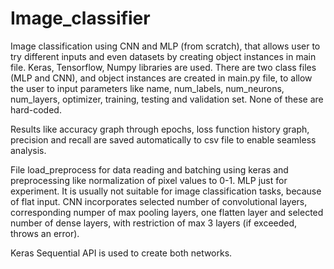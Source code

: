 # Image_classifier
Image classification using CNN and MLP (from scratch), that allows user to try different inputs and even datasets by creating object instances in main file. Keras, Tensorflow, Numpy libraries are used. There are two class files (MLP and CNN), and object instances are created in main.py file, to allow the user to input parameters like name, num_labels, num_neurons, num_layers, optimizer, training, testing and validation set. None of these are hard-coded. 

Results like accuracy graph through epochs, loss function history graph, precision and recall are saved automatically to csv file to enable seamless analysis. 

File load_preprocess for data reading and batching using keras and preprocessing like normalization of pixel values to 0-1.
MLP just for experiment. It is usually not suitable for image classification tasks, because of flat input.
CNN incorporates selected number of convolutional layers, corresponding numper of max pooling layers, one flatten layer and selected number of dense layers, with restriction of max 3 layers (if exceeded, throws an error).

Keras Sequential API is used to create both networks.
